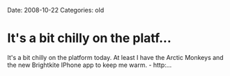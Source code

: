 Date: 2008-10-22
Categories: old

# It's a bit chilly on the platf...

It's a bit chilly on the platform today. At least I have the Arctic Monkeys and the new Brightkite IPhone app to keep me warm.  - http:...
